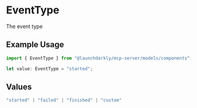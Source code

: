 # EventType

The event type

## Example Usage

```typescript
import { EventType } from "@launchdarkly/mcp-server/models/components";

let value: EventType = "started";
```

## Values

```typescript
"started" | "failed" | "finished" | "custom"
```